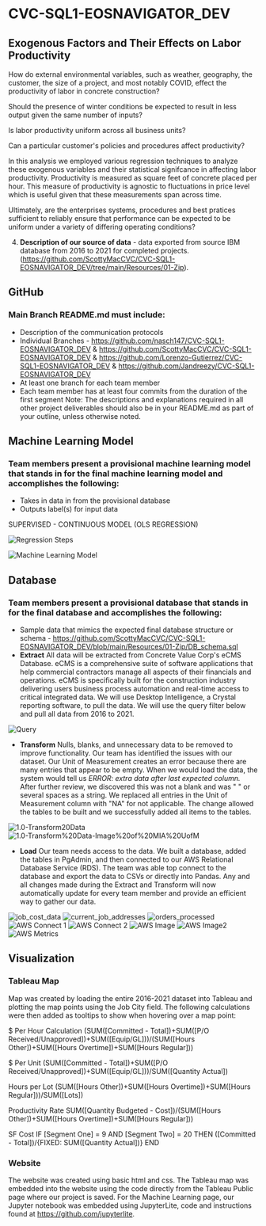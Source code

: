 # CVC-SQL1-EOSNAVIGATOR_DEV

## Exogenous Factors and Their Effects on Labor Productivity

How do external environmental variables, such as weather, geography, the customer, the size of a project, and most notably COVID, effect the productivity of labor in concrete construction? 

Should the presence of winter conditions be expected to result in less output given the same number of inputs?

Is labor productivity uniform across all business units?

Can a particular customer's policies and procedures affect productivity?

In this analysis we employed various regression techniques to analyze these exogenous variables and their statistical signifcance in affecting labor productivity.  Productivity is measured as square feet of concrete placed per hour.  This measure of productivity is agnostic to fluctuations in price level which is useful given that these measurements span across time.

Ultimately, are the enterprises systems, procedures and best pratices sufficient to reliably ensure that performance can be expected to be uniform under a variety of differing operating conditions?


4. **Description of our source of data** - data exported from source IBM database from 2016 to 2021 for completed projects. (https://github.com/ScottyMacCVC/CVC-SQL1-EOSNAVIGATOR_DEV/tree/main/Resources/01-Zip).


## GitHub
### Main Branch README.md must include: 
- Description of the communication protocols 
- Individual Branches - https://github.com/nasch147/CVC-SQL1-EOSNAVIGATOR_DEV & https://github.com/ScottyMacCVC/CVC-SQL1-EOSNAVIGATOR_DEV & https://github.com/Lorenzo-Gutierrez/CVC-SQL1-EOSNAVIGATOR_DEV & https://github.com/Jandreezy/CVC-SQL1-EOSNAVIGATOR_DEV
- At least one branch for each team member
- Each team member has at least four commits from the duration of the first segment 
Note: The descriptions and explanations required in all other project deliverables should also be in your README.md as part of your outline, unless otherwise noted.

## Machine Learning Model
### Team members present a provisional machine learning model that stands in for the final machine learning model and accomplishes the following:
- Takes in data in from the provisional database 
- Outputs label(s) for input data

SUPERVISED - CONTINUOUS MODEL (OLS REGRESSION)

![Regression Steps](https://github.com/ScottyMacCVC/CVC-SQL1-EOSNAVIGATOR_DEV/blob/main/Images/regression%20text.png)

![Machine Learning Model](https://github.com/ScottyMacCVC/CVC-SQL1-EOSNAVIGATOR_DEV/blob/main/Images/6-Machine%20Learning%20Model.jpg)

## Database
### Team members present a provisional database that stands in for the final database and accomplishes the following: 
- Sample data that mimics the expected final database structure or schema - https://github.com/ScottyMacCVC/CVC-SQL1-EOSNAVIGATOR_DEV/blob/main/Resources/01-Zip/DB_schema.sql
- **Extract** All data will be extracted from Concrete Value Corp's eCMS Database. eCMS is a comprehensive suite of software applications that help commercial contractors manage all aspects of their financials and operations. eCMS is specifically built for the construction industry delivering users business process automation and real-time access to critical integrated data. We will use Desktop Intelligence, a Crystal reporting software, to pull the data. We will use the query filter below and pull all data from 2016 to 2021. 

![Query](https://github.com/ScottyMacCVC/CVC-SQL1-EOSNAVIGATOR_DEV/blob/main/Images/QueryForDataAnalysis.png)

- **Transform** Nulls, blanks, and unnecessary data to be removed to improve functionality. Our team has identified the issues with our dataset. Our Unit of Measurement creates an error because there are many entries that appear to be empty. When we would load the data, the system would tell us _ERROR: extra data after last expected column._ After further review, we discovered this was not a blank and was "   " or several spaces as a string. We replaced all entries in the Unit of Measurement column with "NA" for not applicable. The change allowed the tables to be built and we successfully added all items to the tables. 

![1.0-Transform20Data](https://github.com/ScottyMacCVC/CVC-SQL1-EOSNAVIGATOR_DEV/blob/main/Images/1.0-Transform%20Data.PNG)
![1.0-Transform%20Data-Image%20of%20MIA%20UofM](https://github.com/ScottyMacCVC/CVC-SQL1-EOSNAVIGATOR_DEV/blob/main/Images/1.0-Transform%20Data-Image%20of%20MIA%20UofM.png)

- **Load** Our team needs access to the data. We built a database, added the tables in PgAdmin, and then connected to our AWS Relational Database Service (RDS). The team was able top connect to the database and export the data to CSVs or directly into Pandas. Any and all changes made during the Extract and Transform will now automatically update for every team member and provide an efficient way to gather our data. 


![job_cost_data](https://github.com/ScottyMacCVC/CVC-SQL1-EOSNAVIGATOR_DEV/blob/main/Images/1.1-Database%20Tables-job_cost_data.PNG)
![current_job_addresses](https://github.com/ScottyMacCVC/CVC-SQL1-EOSNAVIGATOR_DEV/blob/main/Images/1.2-Database%20Tables-current_job_addresses.PNG)
![orders_processed](https://github.com/ScottyMacCVC/CVC-SQL1-EOSNAVIGATOR_DEV/blob/main/Images/1.2-Database%20Tables-orders_processed.PNG)
![AWS Connect 1](https://github.com/ScottyMacCVC/CVC-SQL1-EOSNAVIGATOR_DEV/blob/main/Images/1.3-Database%20Tables-AWS%20Connect%201.PNG)
![AWS Connect 2](https://github.com/ScottyMacCVC/CVC-SQL1-EOSNAVIGATOR_DEV/blob/main/Images/1.3-Database%20Tables-AWS%20Connect%202.PNG)
![AWS Image](https://github.com/ScottyMacCVC/CVC-SQL1-EOSNAVIGATOR_DEV/blob/main/Images/1.4-Database-AWS%20Image.PNG)
![AWS Image2](https://github.com/ScottyMacCVC/CVC-SQL1-EOSNAVIGATOR_DEV/blob/main/Images/1.4-Database-AWS%20Image2.png)
![AWS Metrics](https://github.com/ScottyMacCVC/CVC-SQL1-EOSNAVIGATOR_DEV/blob/main/Images/1.4-Database-AWS%20Metrics.png)

## Visualization
### Tableau Map

Map was created by loading the entire 2016-2021 dataset into Tableau and plotting the map points using the Job City field. The following calculations were then added as tooltips to show when hovering over a map point:

$ Per Hour Calculation
(SUM([Committed - Total])+SUM([P/O Received/Unapproved])+SUM([Equip/GL]))/(SUM([Hours Other])+SUM([Hours Overtime])+SUM([Hours Regular]))

$ Per Unit
(SUM([Committed - Total])+SUM([P/O Received/Unapproved])+SUM([Equip/GL]))/SUM([Quantity Actual])

Hours per Lot
(SUM([Hours Other])+SUM([Hours Overtime])+SUM([Hours Regular]))/SUM([Lots])

Productivity Rate
SUM([Quantity Budgeted - Cost])/(SUM([Hours Other])+SUM([Hours Overtime])+SUM([Hours Regular]))

SF Cost
IF [Segment One] = 9 AND [Segment Two] = 20 THEN ([Committed - Total])/{FIXED: SUM([Quantity Actual])} END

### Website

The website was created using basic html and css. The Tableau map was embedded into the website using the code directly from the Tableau Public page where our project is saved. For the Machine Learning page, our Jupyter notebook was embedded using JupyterLite, code and instructions found at https://github.com/jupyterlite. 

